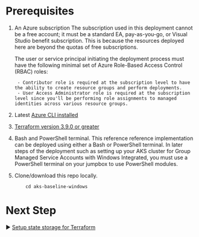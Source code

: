 # Prerequisites

1. An Azure subscription
   The subscription used in this deployment cannot be a free account; it must be a standard EA, pay-as-you-go, or Visual Studio benefit subscription. This is because the resources deployed here are beyond the quotas of free subscriptions.

    The user or service principal initiating the deployment process must have the following minimal set of Azure Role-Based Access Control (RBAC) roles:

        - Contributor role is required at the subscription level to have the ability to create resource groups and perform deployments.
        - User Access Administrator role is required at the subscription level since you'll be performing role assignments to managed identities across various resource groups.
2. Latest [Azure CLI installed](https://learn.microsoft.com/cli/azure/install-azure-cli-windows?tabs=powershell#powershell)
3. [Terraform version 3.9.0 or greater](https://learn.microsoft.com/en-us/azure/developer/terraform/get-started-windows-bash?tabs=bash#4-install-terraform-for-windows)
4. Bash and PowerShell terminal. This reference reference implementation can be deployed using either a Bash or PowerShell terminal. In later steps of the deployment such as setting up your AKS cluster for Group Managed Service Accounts with Windows Integrated, you must use a PowerShell terminal on your jumpbox to use PowerShell modules. 
5. Clone/download this repo locally.
    ``` git clone https://github.com/Azure/aks-baseline-windows.git
        cd aks-baseline-windows
    ``` 
# Next Step
:arrow_forward: [Setup state storage for Terraform](./02-state-storage.md)